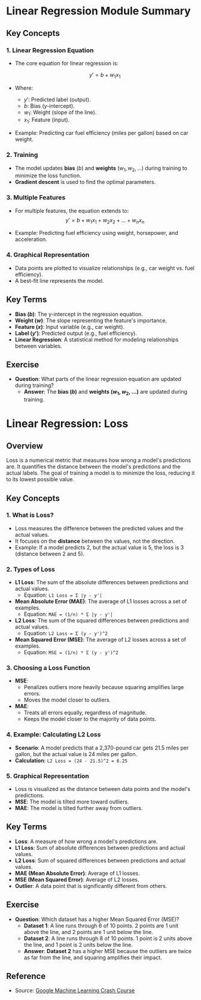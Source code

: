 # Linear Regression Module Summary

## Key Concepts

### 1. **Linear Regression Equation**
   - The core equation for linear regression is:

     $$y' = b + w_1x_1$$

   - Where:
     - $y'$: Predicted label (output).
     - $b$: Bias (y-intercept).
     - $w_1$: Weight (slope of the line).
     - $x_1$: Feature (input).


   - Example: Predicting car fuel efficiency (miles per gallon) based on car weight.

### 2. **Training**
   - The model updates **bias** ($b$) and **weights** ($w_1, w_2, \dots$) during training to minimize the loss function.
   - **Gradient descent** is used to find the optimal parameters.

### 3. **Multiple Features**
   - For multiple features, the equation extends to:
     $$y' = b + w_1x_1 + w_2x_2 + \dots + w_nx_n$$

   - Example: Predicting fuel efficiency using weight, horsepower, and acceleration.

### 4. **Graphical Representation**
   - Data points are plotted to visualize relationships (e.g., car weight vs. fuel efficiency).
   - A best-fit line represents the model.



## Key Terms
- **Bias ($b$)**: The y-intercept in the regression equation.
- **Weight ($w$)**: The slope representing the feature's importance.
- **Feature ($x$)**: Input variable (e.g., car weight).
- **Label ($y'$)**: Predicted output (e.g., fuel efficiency).
- **Linear Regression**: A statistical method for modeling relationships between variables.

## Exercise
- **Question**: What parts of the linear regression equation are updated during training?
  - **Answer**: The **bias ($b$)** and **weights ($w_1, w_2, \dots$)** are updated during training.
 
# Linear Regression: Loss

## Overview
Loss is a numerical metric that measures how wrong a model's predictions are. It quantifies the distance between the model's predictions and the actual labels. The goal of training a model is to minimize the loss, reducing it to its lowest possible value.

## Key Concepts

### 1. **What is Loss?**
   - Loss measures the difference between the predicted values and the actual values.
   - It focuses on the **distance** between the values, not the direction.
   - Example: If a model predicts 2, but the actual value is 5, the loss is 3 (distance between 2 and 5).

### 2. **Types of Loss**
   - **L1 Loss**: The sum of the absolute differences between predictions and actual values.
     - Equation: `L1 Loss = Σ |y - y'|`
   - **Mean Absolute Error (MAE)**: The average of L1 losses across a set of examples.
     - Equation: `MAE = (1/n) * Σ |y - y'|`
   - **L2 Loss**: The sum of the squared differences between predictions and actual values.
     - Equation: `L2 Loss = Σ (y - y')^2`
   - **Mean Squared Error (MSE)**: The average of L2 losses across a set of examples.
     - Equation: `MSE = (1/n) * Σ (y - y')^2`

### 3. **Choosing a Loss Function**
   - **MSE**:
     - Penalizes outliers more heavily because squaring amplifies large errors.
     - Moves the model closer to outliers.
   - **MAE**:
     - Treats all errors equally, regardless of magnitude.
     - Keeps the model closer to the majority of data points.

### 4. **Example: Calculating L2 Loss**
   - **Scenario**: A model predicts that a 2,370-pound car gets 21.5 miles per gallon, but the actual value is 24 miles per gallon.
   - **Calculation**: `L2 Loss = (24 - 21.5)^2 = 6.25`

### 5. **Graphical Representation**
   - Loss is visualized as the distance between data points and the model's predictions.
   - **MSE**: The model is tilted more toward outliers.
   - **MAE**: The model is tilted further away from outliers.

## Key Terms
- **Loss**: A measure of how wrong a model's predictions are.
- **L1 Loss**: Sum of absolute differences between predictions and actual values.
- **L2 Loss**: Sum of squared differences between predictions and actual values.
- **MAE (Mean Absolute Error)**: Average of L1 losses.
- **MSE (Mean Squared Error)**: Average of L2 losses.
- **Outlier**: A data point that is significantly different from others.

## Exercise
- **Question**: Which dataset has a higher Mean Squared Error (MSE)?
   - **Dataset 1**: A line runs through 6 of 10 points. 2 points are 1 unit above the line, and 2 points are 1 unit below the line.
   - **Dataset 2**: A line runs through 8 of 10 points. 1 point is 2 units above the line, and 1 point is 2 units below the line.
   - **Answer**: **Dataset 2** has a higher MSE because the outliers are twice as far from the line, and squaring amplifies their impact.

## Reference
- Source: [Google Machine Learning Crash Course](https://developers.google.com/machine-learning/crash-course/)
